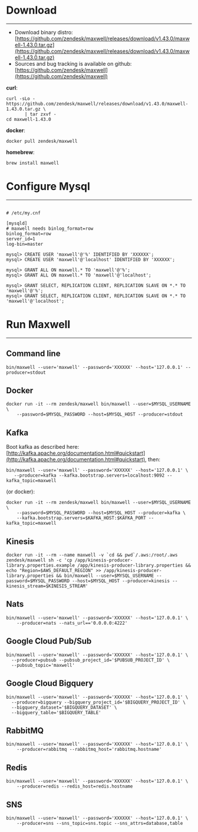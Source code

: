# Download
***
- Download binary distro: [https://github.com/zendesk/maxwell/releases/download/v1.43.0/maxwell-1.43.0.tar.gz](https://github.com/zendesk/maxwell/releases/download/v1.43.0/maxwell-1.43.0.tar.gz)
- Sources and bug tracking is available on github: [https://github.com/zendesk/maxwell](https://github.com/zendesk/maxwell)

**curl**:
```
curl -sLo - https://github.com/zendesk/maxwell/releases/download/v1.43.0/maxwell-1.43.0.tar.gz \
       | tar zxvf -
cd maxwell-1.43.0
```

**docker**:

```
docker pull zendesk/maxwell
```

**homebrew**:

```
brew install maxwell
```

# Configure Mysql
***

```

# /etc/my.cnf

[mysqld]
# maxwell needs binlog_format=row
binlog_format=row
server_id=1 
log-bin=master
```


```
mysql> CREATE USER 'maxwell'@'%' IDENTIFIED BY 'XXXXXX';
mysql> CREATE USER 'maxwell'@'localhost' IDENTIFIED BY 'XXXXXX';

mysql> GRANT ALL ON maxwell.* TO 'maxwell'@'%';
mysql> GRANT ALL ON maxwell.* TO 'maxwell'@'localhost';

mysql> GRANT SELECT, REPLICATION CLIENT, REPLICATION SLAVE ON *.* TO 'maxwell'@'%';
mysql> GRANT SELECT, REPLICATION CLIENT, REPLICATION SLAVE ON *.* TO 'maxwell'@'localhost';
```

# Run Maxwell
***

## Command line
```
bin/maxwell --user='maxwell' --password='XXXXXX' --host='127.0.0.1' --producer=stdout
```

## Docker
```
docker run -it --rm zendesk/maxwell bin/maxwell --user=$MYSQL_USERNAME \
    --password=$MYSQL_PASSWORD --host=$MYSQL_HOST --producer=stdout
```

## Kafka

Boot kafka as described here:  [http://kafka.apache.org/documentation.html#quickstart](http://kafka.apache.org/documentation.html#quickstart), then:

```
bin/maxwell --user='maxwell' --password='XXXXXX' --host='127.0.0.1' \
   --producer=kafka --kafka.bootstrap.servers=localhost:9092 --kafka_topic=maxwell
```

(or docker):

```
docker run -it --rm zendesk/maxwell bin/maxwell --user=$MYSQL_USERNAME \
    --password=$MYSQL_PASSWORD --host=$MYSQL_HOST --producer=kafka \
    --kafka.bootstrap.servers=$KAFKA_HOST:$KAFKA_PORT --kafka_topic=maxwell
```

## Kinesis

```
docker run -it --rm --name maxwell -v `cd && pwd`/.aws:/root/.aws zendesk/maxwell sh -c 'cp /app/kinesis-producer-library.properties.example /app/kinesis-producer-library.properties && echo "Region=$AWS_DEFAULT_REGION" >> /app/kinesis-producer-library.properties && bin/maxwell --user=$MYSQL_USERNAME --password=$MYSQL_PASSWORD --host=$MYSQL_HOST --producer=kinesis --kinesis_stream=$KINESIS_STREAM'
```

## Nats

```
bin/maxwell --user='maxwell' --password='XXXXXX' --host='127.0.0.1' \
    --producer=nats --nats_url=='0.0.0.0:4222'
```

## Google Cloud Pub/Sub

```
bin/maxwell --user='maxwell' --password='XXXXXX' --host='127.0.0.1' \
  --producer=pubsub --pubsub_project_id='$PUBSUB_PROJECT_ID' \
  --pubsub_topic='maxwell'
```

## Google Cloud Bigquery

```
bin/maxwell --user='maxwell' --password='XXXXXX' --host='127.0.0.1' \
  --producer=bigquery --bigquery_project_id='$BIGQUERY_PROJECT_ID' \
  --bigquery_dataset='$BIGQUERY_DATASET' \
  --bigquery_table='$BIGQUERY_TABLE'
```

## RabbitMQ

```
bin/maxwell --user='maxwell' --password='XXXXXX' --host='127.0.0.1' \
    --producer=rabbitmq --rabbitmq_host='rabbitmq.hostname'
```

## Redis

```
bin/maxwell --user='maxwell' --password='XXXXXX' --host='127.0.0.1' \
    --producer=redis --redis_host=redis.hostname
```

## SNS

```
bin/maxwell --user='maxwell' --password='XXXXXX' --host='127.0.0.1' \
    --producer=sns --sns_topic=sns.topic --sns_attrs=database,table
```
